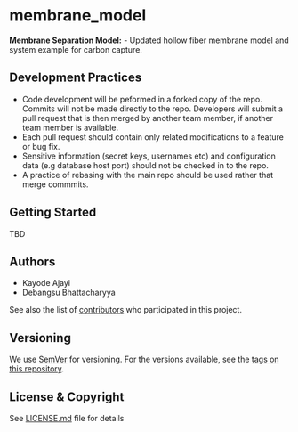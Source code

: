 # membrane_model
**Membrane Separation Model:** - Updated hollow fiber membrane model and system example for carbon capture.

## Development Practices

* Code development will be peformed in a forked copy of the repo. Commits will not be 
  made directly to the repo. Developers will submit a pull request that is then merged
  by another team member, if another team member is available.
* Each pull request should contain only related modifications to a feature or bug fix.  
* Sensitive information (secret keys, usernames etc) and configuration data 
  (e.g database host port) should not be checked in to the repo.
* A practice of rebasing with the main repo should be used rather that merge commmits.

## Getting Started

TBD

## Authors

* Kayode Ajayi
* Debangsu Bhattacharyya

See also the list of [contributors](https://github.com/CCSI-Toolset/membrane_model/contributors) who participated in this project.

## Versioning

We use [SemVer](http://semver.org/) for versioning. For the versions available, 
see the [tags on this repository](https://github.com/CCSI-Toolset/membrane_model/tags). 

## License & Copyright

See [LICENSE.md](LICENSE.md) file for details
